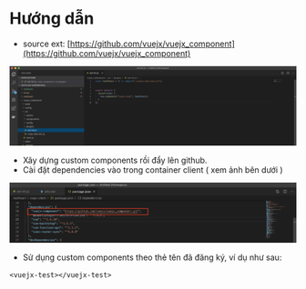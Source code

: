 # Hướng dẫn

+ source ext: [https://github.com/vuejx/vuejx_component](https://github.com/vuejx/vuejx_component)

<img src="/ext.png" alt="structure">

+ Xây dựng custom components rồi đẩy lên github.
+ Cài đặt dependencies vào trong container client ( xem ảnh bên dưới )

<img src="/ext_install.png" alt="structure">

+ Sử dụng custom components theo thẻ tên đã đăng ký, ví dụ như sau:

```
<vuejx-test></vuejx-test>
```